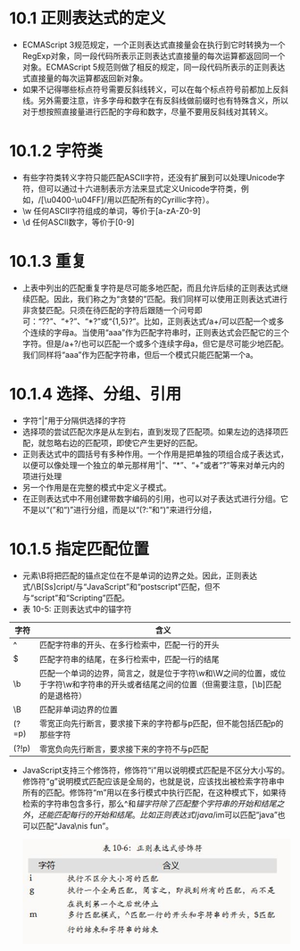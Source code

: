# 10.1 正则表达式的定义
- ECMAScript 3规范规定，一个正则表达式直接量会在执行到它时转换为一个RegExp对象，同一段代码所表示正则表达式直接量的每次运算都返回同一个对象。ECMAScript 5规范则做了相反的规定，同一段代码所表示的正则表达式直接量的每次运算都返回新对象。
- 如果不记得哪些标点符号需要反斜线转义，可以在每个标点符号前都加上反斜线。另外需要注意，许多字母和数字在有反斜线做前缀时也有特殊含义，所以对于想按照直接量进行匹配的字母和数字，尽量不要用反斜线对其转义。

# 10.1.2 字符类
- 有些字符类转义字符只能匹配ASCII字符，还没有扩展到可以处理Unicode字符，但可以通过十六进制表示方法来显式定义Unicode字符类，例如，/[\u0400-\u04FF]/用以匹配所有的Cyrillic字符）。
- \w 任何ASCII字符组成的单词，等价于[a-zA-Z0-9]
- \d 任何ASCII数字，等价于[0-9]

# 10.1.3 重复
- 上表中列出的匹配重复字符是尽可能多地匹配，而且允许后续的正则表达式继续匹配。因此，我们称之为“贪婪的”匹配。我们同样可以使用正则表达式进行非贪婪匹配。只须在待匹配的字符后跟随一个问号即可：“??”、“+?”、“*?”或“{1,5}?”。比如，正则表达式/a+/可以匹配一个或多个连续的字母a。当使用“aaa”作为匹配字符串时，正则表达式会匹配它的三个字符。但是/a+?/也可以匹配一个或多个连续字母a，但它是尽可能少地匹配。我们同样将“aaa”作为匹配字符串，但后一个模式只能匹配第一个a。

# 10.1.4 选择、分组、引用
- 字符“|”用于分隔供选择的字符
- 选择项的尝试匹配次序是从左到右，直到发现了匹配项。如果左边的选择项匹配，就忽略右边的匹配项，即使它产生更好的匹配。
- 正则表达式中的圆括号有多种作用。一个作用是把单独的项组合成子表达式，以便可以像处理一个独立的单元那样用“|”、“*”、“+”或者“?”等来对单元内的项进行处理
- 另一个作用是在完整的模式中定义子模式。
- 在正则表达式中不用创建带数字编码的引用，也可以对子表达式进行分组。它不是以“(”和“)”进行分组，而是以“(?:”和“)”来进行分组，

# 10.1.5 指定匹配位置
- 元素\B将把匹配的锚点定位在不是单词的边界之处。因此，正则表达式/\B[Ss]cript/与“JavaScript”和“postscript”匹配，但不与“script”和“Scripting”匹配。
- 表 10-5: 正则表达式中的锚字符

| 字符  | 含义                                                                                                                             |
| ----- | ------------------------------------------------------------------------------------------------------------------------------- |
| ^     | 匹配字符串的开头、在多行检索中，匹配一行的开头                                                                                       |
| $     | 匹配字符串的结尾，在多行检索中，匹配一行的结尾                                                                                       |
| \b    | 匹配一个单词的边界，简言之，就是位于字符\w和\W之间的位置，或位于字符\w和字符串的开头或者结尾之间的位置（但需要注意，[\b]匹配的是退格符）    |
| \B    | 匹配非单词边界的位置                                                                                                              |
| (?=p) | 零宽正向先行断言，要求接下来的字符都与p匹配，但不能包括匹配p的那些字符                                                                |
| (?!p) | 零宽负向先行断言，要求接下来的字符不与p匹配                                                                                         |

- JavaScript支持三个修饰符，修饰符“i”用以说明模式匹配是不区分大小写的。修饰符“g”说明模式匹配应该是全局的，也就是说，应该找出被检索字符串中所有的匹配。修饰符“m”用以在多行模式中执行匹配，在这种模式下，如果待检索的字符串包含多行，那么^和$锚字符除了匹配整个字符串的开始和结尾之外，还能匹配每行的开始和结尾。比如正则表达式/java$/im可以匹配“java”也可以匹配“Java\nis fun”。

  ![](../images/reg_descriptor.jpg)